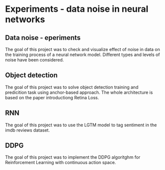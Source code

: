 # Experiments - data noise in neural networks

## Data noise - eperiments
The goal of this project was to check and visualize effect of noise in data on the
training process of a neural network model. Different types and levels of
noise have been considered. 

## Object detection
The goal of this project was to solve object detection training and predicition
task using anchor-based approach. The whole architecture is based on the
paper introductiong Retina Loss.

## RNN
The goal of this project was to use the LGTM model to tag sentiment in the 
imdb reviews dataset.

## DDPG
The goal of this project was to implement the DDPG algoritghm for Reinforcement
Learning with continuous action space.
